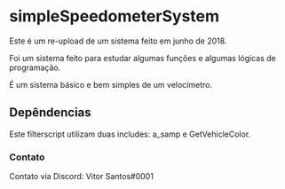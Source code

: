 # simpleSpeedometerSystem
Este é um re-upload de um sistema feito em junho de 2018.

Foi um sistema feito para estudar algumas funções e algumas lógicas de programação.

É um sistema básico e bem simples de um velocímetro.

## Depêndencias

Este filterscript utilizam duas includes: a_samp e GetVehicleColor.

### Contato

Contato via Discord: Vitor Santos#0001 
